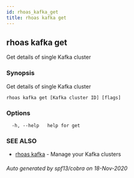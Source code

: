 ```yaml
---
id: rhoas_kafka_get
title: rhoas kafka get
---
```

## rhoas kafka get

Get details of single Kafka cluster

### Synopsis

Get details of single Kafka cluster

```
rhoas kafka get [Kafka cluster ID] [flags]
```

### Options

```
  -h, --help   help for get
```

### SEE ALSO

* [rhoas kafka](rhoas_kafka.md)	 - Manage your Kafka clusters

###### Auto generated by spf13/cobra on 18-Nov-2020
